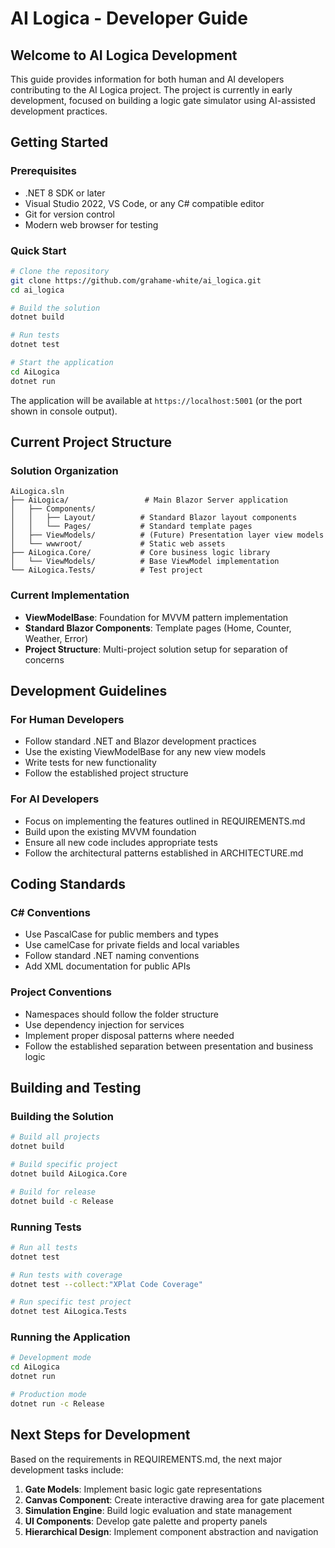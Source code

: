 # AI Logica - Developer Guide

## Welcome to AI Logica Development

This guide provides information for both human and AI developers contributing to the AI Logica project. The project is currently in early development, focused on building a logic gate simulator using AI-assisted development practices.

## Getting Started

### Prerequisites
- .NET 8 SDK or later
- Visual Studio 2022, VS Code, or any C# compatible editor
- Git for version control
- Modern web browser for testing

### Quick Start
```bash
# Clone the repository
git clone https://github.com/grahame-white/ai_logica.git
cd ai_logica

# Build the solution
dotnet build

# Run tests
dotnet test

# Start the application
cd AiLogica
dotnet run
```

The application will be available at `https://localhost:5001` (or the port shown in console output).

## Current Project Structure

### Solution Organization
```
AiLogica.sln
├── AiLogica/                 # Main Blazor Server application
│   ├── Components/
│   │   ├── Layout/          # Standard Blazor layout components
│   │   └── Pages/           # Standard template pages
│   ├── ViewModels/          # (Future) Presentation layer view models
│   └── wwwroot/             # Static web assets
├── AiLogica.Core/           # Core business logic library
│   └── ViewModels/          # Base ViewModel implementation
└── AiLogica.Tests/          # Test project
```

### Current Implementation
- **ViewModelBase**: Foundation for MVVM pattern implementation
- **Standard Blazor Components**: Template pages (Home, Counter, Weather, Error)
- **Project Structure**: Multi-project solution setup for separation of concerns

## Development Guidelines

### For Human Developers
- Follow standard .NET and Blazor development practices
- Use the existing ViewModelBase for any new view models
- Write tests for new functionality
- Follow the established project structure

### For AI Developers
- Focus on implementing the features outlined in REQUIREMENTS.md
- Build upon the existing MVVM foundation
- Ensure all new code includes appropriate tests
- Follow the architectural patterns established in ARCHITECTURE.md

## Coding Standards

### C# Conventions
- Use PascalCase for public members and types
- Use camelCase for private fields and local variables
- Follow standard .NET naming conventions
- Add XML documentation for public APIs

### Project Conventions
- Namespaces should follow the folder structure
- Use dependency injection for services
- Implement proper disposal patterns where needed
- Follow the established separation between presentation and business logic

## Building and Testing

### Building the Solution
```bash
# Build all projects
dotnet build

# Build specific project
dotnet build AiLogica.Core

# Build for release
dotnet build -c Release
```

### Running Tests
```bash
# Run all tests
dotnet test

# Run tests with coverage
dotnet test --collect:"XPlat Code Coverage"

# Run specific test project
dotnet test AiLogica.Tests
```

### Running the Application
```bash
# Development mode
cd AiLogica
dotnet run

# Production mode
dotnet run -c Release
```

## Next Steps for Development

Based on the requirements in REQUIREMENTS.md, the next major development tasks include:

1. **Gate Models**: Implement basic logic gate representations
2. **Canvas Component**: Create interactive drawing area for gate placement
3. **Simulation Engine**: Build logic evaluation and state management
4. **UI Components**: Develop gate palette and property panels
5. **Hierarchical Design**: Implement component abstraction and navigation

